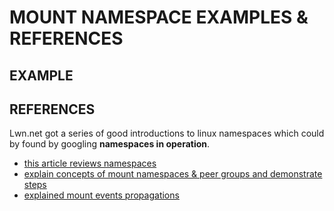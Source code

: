 # MOUNT NAMESPACE EXAMPLES & REFERENCES

## EXAMPLE

## REFERENCES

Lwn.net got a series of good introductions to linux namespaces which could by found by googling **namespaces in operation**.

* [this article reviews namespaces](https://lwn.net/Articles/531114/)
* [explain concepts of mount namespaces & peer groups and demonstrate steps](https://lwn.net/Articles/689856/)
* [explained mount events propagations](https://lwn.net/Articles/690679/)